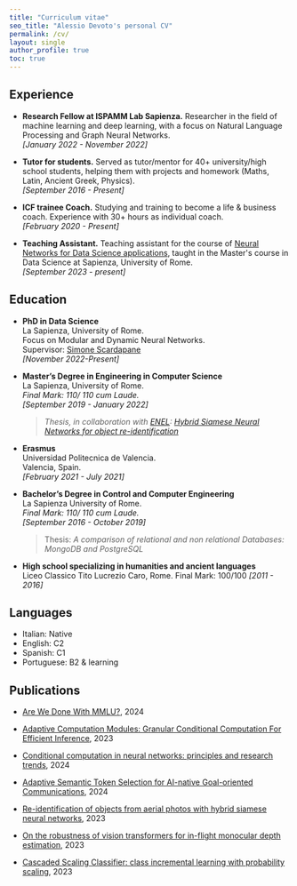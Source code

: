 ```yaml
---
title: "Curriculum vitae"
seo_title: "Alessio Devoto's personal CV"
permalink: /cv/
layout: single
author_profile: true
toc: true
---
```



## Experience

- **Research Fellow at ISPAMM Lab Sapienza.** Researcher in the field of machine learning and deep learning, with a focus on Natural Language Processing and Graph Neural Networks. 
<br> *[January 2022 - November 2022]*

- **Tutor for students.** Served as tutor/mentor for 40+ university/high school students, helping them with projects and homework (Maths, Latin, Ancient Greek, Physics).
<br> *[September 2016 - Present]*

- **ICF trainee Coach.** Studying and training to become a life & business coach.  Experience with 30+ hours as individual coach. 
<br>  *[February 2020 - Present]*

- **Teaching Assistant.** Teaching assistant for the course of [Neural Networks for Data Science applications](https://www.sscardapane.it/teaching/nnds-2023/), taught in the Master's course in Data Science at Sapienza, University of Rome. 
<br>  *[September 2023 - present]*


## Education
- **PhD in Data Science** 
<br> La Sapienza, University of Rome.
<br> Focus on Modular and Dynamic Neural Networks. 
<br> Supervisor: [Simone Scardapane](https://www.sscardapane.it) 
<br> *[November 2022-Present]*

- **Master’s Degree in Engineering in Computer Science**<br>  La Sapienza, University of Rome.
<br> *Final Mark: 110/ 110 cum Laude.*
<br> *[September 2019 - January 2022]*
	> *Thesis, in collaboration with [ENEL](https://www.enel.com/it): [Hybrid Siamese Neural Networks for object re-identification](https://ieeexplore.ieee.org/document/9802679)* 


- **Erasmus** 
<br> Universidad Politecnica de Valencia.
<br> <i class="fas fa-map-marker-alt"></i> Valencia, Spain. 
<br> *[February 2021 - July 2021]*

- **Bachelor’s Degree in Control and Computer Engineering** 
<br> La Sapienza University of Rome. 
<br> *Final Mark: 110/ 110 cum Laude.* 
<br> *[September 2016 - October 2019]*

	> Thesis: *A comparison of relational and non relational Databases: MongoDB and PostgreSQL* 

- **High school specializing in humanities and ancient languages**  
Liceo Classico Tito Lucrezio Caro, Rome. Final Mark: 100/100  *[2011 - 2016]*

## Languages
- Italian: Native 
- English: C2
- Spanish: C1
- Portuguese: B2 & learning  


## Publications
- [Are We Done With MMLU?](https://arxiv.org/abs/2406.04127), 2024

- [Adaptive Computation Modules: Granular Conditional Computation For Efficient Inference](https://arxiv.org/pdf/2312.10193.pdf), 2023

- [Conditional computation in neural networks: principles and research trends](https://arxiv.org/abs/2403.07965), 2024

- [Adaptive Semantic Token Selection for AI-native Goal-oriented Communications](https://arxiv.org/abs/2405.02330), 2024

- [Re-identification of objects from aerial photos with hybrid siamese neural networks](https://ieeexplore.ieee.org/document/9802679), 2023 

- [On the robustness of vision transformers for in-flight monocular depth estimation](https://link.springer.com/article/10.1007/s44244-023-00005-3), 2023

- [Cascaded Scaling Classifier: class incremental learning with probability scaling](https://arxiv.org/pdf/2402.01262.pdf), 2023


